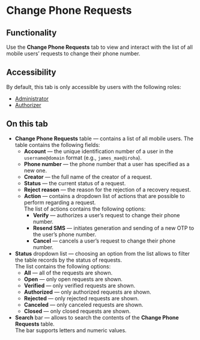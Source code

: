 # Change Phone Requests

## Functionality

Use the **Change Phone Requests** tab to view and interact with the list of all mobile users’ requests to change their phone number.

## Accessibility

By default, this tab is only accessible by users with the following roles:
- [Administrator](../roles.md#administrator)
- [Authorizer](../roles.md#authorizer)

## On this tab

- **Change Phone Requests** table — contains a list of all mobile users. The table contains the following fields:
  - **Account** — the unique identification number of a user in the `username@domain` format (e.g., `james_mae@iroha`).
  - **Phone number** — the phone number that a user has specified as a new one.
  - **Creator** — the full name of the creator of a request.
  - **Status** — the current status of a request.
  - **Reject reason** — the reason for the rejection of a recovery request.
  - **Action** — contains a dropdown list of actions that are possible to perform regarding a request.  
    The list of actions contains the following options:
      - **Verify** — authorizes a user’s request to change their phone number.
      - **Resend SMS** — initiates generation and sending of a new OTP to the user’s phone number.
      - **Cancel** — cancels a user’s request to change their phone number.
- **Status** dropdown list — choosing an option from the list allows to filter the table records by the status of requests.  
  The list contains the following options:
  - **All** — all of the requests are shown.
  - **Open** — only open requests are shown.
  - **Verified** — only verified requests are shown.
  - **Authorized** — only authorized requests are shown.
  - **Rejected** — only rejected requests are shown.
  - **Canceled** — only canceled requests are shown.
  - **Closed** — only closed requests are shown.
- **Search** bar — allows to search the contents of the **Change Phone Requests** table.  
  The bar supports letters and numeric values.
